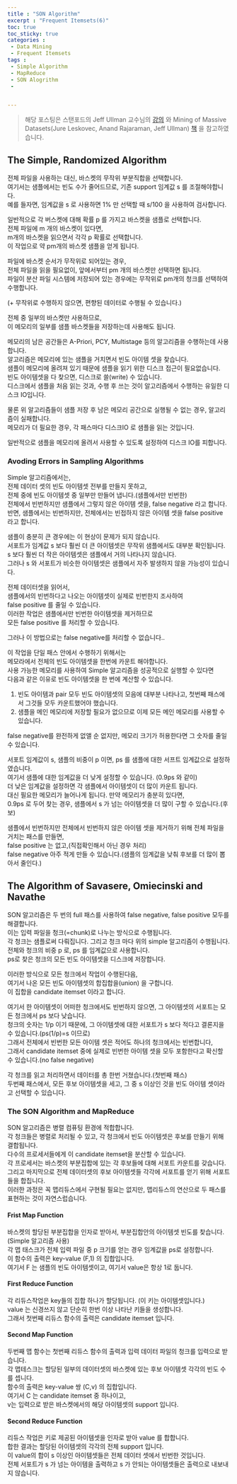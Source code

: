 ```yaml
---
title : "SON Algorithm"
excerpt : "Frequent Itemsets(6)"
toc: true
toc_sticky: true
categories :	
 - Data Mining
 - Frequent Itemsets
tags :
 - Simple Algorithm
 - MapReduce
 - SON Alogrithm
 - 


---
```


> 해당 포스팅은 스탠포드의 Jeff Ullman 교수님의 [강의](https://www.youtube.com/playlist?list=PLLssT5z_DsK9JDLcT8T62VtzwyW9LNepV&app=desktop) 와 Mining of Massive Datasets(Jure Leskovec, Anand Rajaraman, Jeff Ullman) [책](http://www.mmds.org/) 을 참고하였습니다.

## The Simple, Randomized Algorithm

전체 파일을 사용하는 대신, 바스켓의 무작위 부분직합을 선택합니다.  
여기서는 샘플에서는 빈도 수가 줄어드므로, 기존 support 임계값 s 를 조절해야합니다.   
예를 들자면, 임계값을 s 로 사용하면 1% 만 선택할 때 s/100 을 사용하여 검사합니다.

일반적으로 각 버스켓에 대해 확률 p 를 가지고 바스켓을 샘플로 선택합니다.   
전체 파일에 m 개의 바스켓이 있다면,  
m개의 바스켓을 읽으면서 각각 p 확률로 선택합니다.  
이 작업으로 약 pm개의 바스켓 샘플을 얻게 됩니다. 

파일에 바스켓 순서가 무작위로 되어있는 경우,  
전체 파일을 읽을 필요없이, 앞에서부터 pm 개의 바스켓만 선택하면 됩니다.  
파일이 분산 파일 시스템에 저장되어 있는 경우에는 무작위로 pm개의 청크를 선택하여 수행합니다.

(\+ 무작위로 수행하지 않으면, 편향된 데이터로 수행될 수 있습니다.)

전체 중 일부의 바스켓만 사용하므로,  
이 메모리의 일부를 샘플 바스켓들을 저장하는데 사용해도 됩니다.  

메모리의 남은 공간들은 A-Priori, PCY, Multistage 등의 알고리즘을 수행하는데 사용합니다.  
알고리즘은 메모리에 있는 샘플을 거치면서 빈도 아이템 셋을 찾습니다.  
샘플이 메모리에 올려져 있기 때문에 샘플을 읽기 위한 디스크 접근이 필요없습니다.  
빈도 아이템셋을 다 찾으면, 디스크로 쓸(write) 수 있습니다.   
디스크에서 샘플을 처음 읽는 것과, 수행 후 쓰는 것이 알고리즘에서 수행하는 유일한 디스크 IO입니다. 

물론 위 알고리즘들이 샘플 저장 후 남은 메모리 공간으로 실행될 수 없는 경우, 알고리즘이 실패합니다.   
메모리가 더 필요한 경우, 각 패스마다 디스크IO 로 샘플을 읽는 것입니다.   

일반적으로 샘플을 메모리에 올려서 사용할 수 있도록 설정하여 디스크 IO를 피합니다.



### Avoding Errors in Sampling Algorithms

Simple 알고리즘에서는,  
전체 데이터 셋의 빈도 아이템셋 전부를 만들지 못하고,  
전체 중에 빈도 아이템셋 중 일부만 만들어 냅니다.(샘플에서만 빈번한)  
전체에서 빈번하지만 샘플에서 그렇지 않은 아이템 셋을, false negative 라고 합니다.  
반면, 샘플에서는 빈번하지만, 전체에서는 빈접하지 않은 아이템 셋을 false positive 라고 합니다.

샘플이 충분히 큰 경우에는 이 현상이 문제가 되지 않습니다.  
서포트가 임계값 s 보다 훨씬 더 큰 아이템셋은 무작위 샘플에서도 대부분 확인됩니다.  
s 보다 훨씬 더 작은 아이템셋은 샘플에서 거의 나타나지 않습니다.  
그러나 s 와 서포트가 비슷한 아이템셋은 샘플에서 자주 발생하지 않을 가능성이 있습니다.

전체 데이터셋을 읽어서,  
샘플에서의 빈번하다고 나오는 아이템셋이 실제로 빈번한지 조사하여   
false positive 를 줄일 수 있습니다.   
이러한 작업은 샘플에서만 빈번한 아이템셋을 제거하므로  
모든 false positive 를 처리할 수 있습니다.  

그러나 이 방법으로는 false negative를 처리할 수 없습니다..

이 작업을 단일 패스 안에서 수행하기 위해서는  
메모라에서 전체의 빈도 아이템셋을 한번에 카운트 해야합니다.   
사용 가능한 메모리를 사용하여 Simple 알고리즘을 성공적으로 실행할 수 있다면  
다음과 같은 이유로 빈도 아이템셋을 한 번에 계산할 수 있습니다.

1. 빈도 아이템과 pair 모두 빈도 아이템셋의 모음에 대부분 나타나고, 첫번째 패스에서 그것들 모두 카운트했어야 했습니다.
2. 샘플을 메인 메모리에 저장할 필요가 없으므로 이제 모든 메인 메모리를 사용할 수 있습니다.

false negative를 완전하게 없앨 순 없지만, 메모리 크기가 허용한다면 그 숫자를 줄일 수 있습니다.  

서포트 임계값이 s, 샘플의 비중이 p 이면, ps 를 샘플에 대한 서프트 임계값으로 설정하였습니다.  
여기서 샘플에 대한 임계값을 더 낮게 설정할 수 있습니다. (0.9ps 와 같이)  
더 낮은 임계값을 설정하면 각 샘플에서 아이템셋이 더 많이 카운트 됩니다.  
대신 필요한 메모리가 늘어나게 됩니다. 만약 메모리가 충분히 있다면,  
0.9ps 로 두어 찾는 경우, 샘플에서 s 가 넘는 아이템셋을 더 많이 구할 수 있습니다.(후보)  

샘플에서 빈번하지만 전체에서 빈번하지 않은 아이템 셋을 제거하기 위해 전체 파일을 거치는 패스를 만들면,   
false positive 는 없고,(직접확인해서 아닌 경우 처리)  
false negative 아주 적게 만들 수 있습니다.(샘플의 임계값을 낮춰 후보를 더 많이 뽑아서 줄인다.)

## The Algorithm of Savasere, Omiecinski and Navathe

SON 알고리즘은 두 번의 full 패스를 사용하여 false negative, false positive 모두를 해결합니다.  
이는 입력 파일을 청크(=chunk)로 나누는 방식으로 수행됩니다.  
각 청크는 샘플로써 다뤄집니다. 그리고 청크 마다 위의 simple 알고리즘이 수행됩니다.  
전체와 청크의 비중 p 로, ps 를 임계값으로 사용합니다.  
ps로 찾은 청크의 모든 빈도 아이템셋을 디스크에 저장합니다. 

이러한 방식으로 모든 청크에서 작업이 수행된다음,  
여기서 나온 모든 빈도 아이템셋의 합집합을(union) 을 구합니다.  
이 집합을 candidate itemset 이라고 합니다.  

여기서 한 아이템셋이 어떠한 청크에서도 빈번하지 않으면, 그 아이템셋의 서포트는 모든 청크에서 ps 보다 낮습니다.  
청크의 숫자는 1/p 이기 때문에, 그 아이템셋에 대한 서포트가 s 보다 적다고 결론지을 수 있습니다.(ps(1/p)=s 이므로)  
그래서 전체에서 빈번한 모든 아이템 셋은 적어도 하나의 청크에서는 빈번합니다,  
그래서 candidate itemset 중에 실제로 빈번한 아이템 셋을 모두 포함한다고 확신할 수 있습니다.(no false negative)

각 청크를 읽고 처리하면서 데이터를 총 한번 거쳤습니다.(첫번째 패스)  
두번째 패스에서, 모든 후보 아이템셋을 세고, 그 중 s 이상인 것을 빈도 아이템 셋이라고 선택할 수 있습니다.  



### The SON Algorithm and MapReduce

SON 알고리즘은 병렬 컴퓨팅 환경에 적합합니다.  
각 청크들은 병렬로 처리될 수 있고, 각 청크에서 빈도 아이템셋은 후보를 만들기 위해 결합됩니다.  
다수의 프로세서들에게 이 candidate itemset을 분산할 수 있습니다.  
각 프로세서는 바스켓의 부분집합에 있는 각 후보들에 대해 서포트 카운트를 갖습니다.  
그리고 마지막으로 전체 데이터셋의 후보 아이템셋들 각각에 서포트를 얻기 위해 서포트들을 합칩니다.  
이러한 과정은 꼭 맵리듀스에서 구현될 필요는 없지만, 맵리듀스의 연산으로 두 패스를 표현하는 것이 자연스럽습니다. 

#### Frist Map Function

바스켓의 할당된 부분집합을 인자로 받아서, 부분집합안의 아이템셋 빈도를 찾습니다.(Simple 알고리즘 사용)  
각 맵 태스크가 전체 입력 파일 중 p 크기를 얻는 경우 임계값을 ps로 설정합니다.  
이 함수의 출력은 key-value (F,1) 의 집합입니다.  
여기서 F 는 샘플의 빈도 아이템셋이고, 여기서 value은 항상 1로 둡니다.

#### First Reduce Function 

각 리듀스작업은 key들의 집합 하나가 할당됩니다. (이 키는 아이템셋입니다.)  
value 는 신경쓰지 않고 단순히 한번 이상 나타난 키들을 생성합니다.  
그래서 첫번째 리듀스 함수의 출력은 candidate itemset 입니다. 

#### Second Map Function

두번째 맵 함수는 첫번째 리듀스 함수의 출력과 입력 데이터 파일의 청크를 입력으로 받습니다.  
각 맵테스크는 할당된 일부의 데이터셋의 바스켓에 있는 후보 아이템셋 각각의 빈도 수를 셉니다.  
함수의 출력은 key-value 쌍 (C,v) 의 집합입니다.  
여기서 C 는 candidate itemset 중 하나이고,  
v는 입력으로 받은 바스켓에서의 해당 아이템셋의 support 입니다. 

#### Second Reduce Function

리듀스 작업은 키로 제공된 아이템셋을 인자로 받아 value 를 합합니다.  
합한 결과는 할당된 아이템셋의 각각의 전체 support 입니다.  
이 value의 합이 s 이상인 아이템셋들은 전체 데이터 셋에서 빈번한 것입니다.  
전체 서포트가 s 가 넘는 아이템을 출력하고 s 가 안되는 아이템셋들은 출력으로 내보내지 않습니다.


